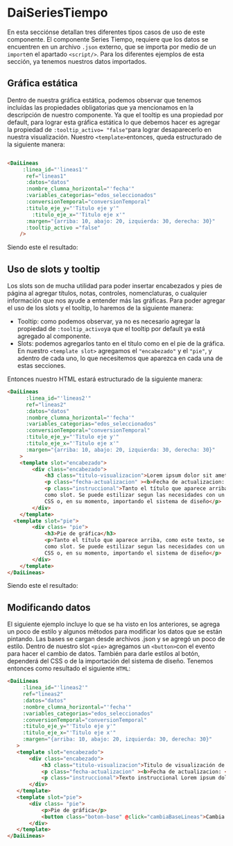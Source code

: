 
# DaiSeriesTiempo

En esta secciónse detallan tres diferentes tipos casos de uso de este componente. El componente Series Tiempo, requiere que los datos se encuentren en un archivo `.json` externo, que se importa por medio de un `import`en el apartado `<script/>`. Para los diferentes ejemplos de esta sección, ya tenemos nuestros datos importados. 

## Gráfica estática
Dentro de nuestra gráfica estática, podemos observar que tenemos incluídas las propiedades obligatorias que ya mencionamos en la descripción de nuestro componente. Ya que el tooltip es una propiedad por default, para lograr esta gráfica estática lo que debemos hacer es agregar la propiedad de `:tooltip_activo= "false"`para lograr desaparecerlo en nuestra visualización. Nuestro `<template>`entonces, queda estructurado de la siguiente manera: 
```HTML

<DaiLineas
     :linea_id="'lineas1'" 
      ref="lineas1"
      :datos="datos"
      :nombre_clumna_horizontal="'fecha'"
      :variables_categorias="edos_seleccionados"
      :conversionTemporal="conversionTemporal"
      :titulo_eje_y="'Titulo eje y'"
	    :titulo_eje_x="'Titulo eje x'"
      :margen="{arriba: 10, abajo: 20, izquierda: 30, derecha: 30}"
      :tooltip_activo ="false"
    />

```
Siendo este el resultado: 

<series-tiempo-ejemplo-basico/>

## Uso de slots y tooltip
Los slots son de mucha utilidad para poder insertar encabezados y pies de página al agregar títulos, notas, controles, nomenclaturas, o cualquier información que nos ayude a entender más las gráficas. Para poder agregar el uso de los slots y el tooltip, lo haremos de la siguiente manera: 
* Tooltip: como podemos observar, ya no es necesario agregar la propiedad de `:tooltip_activo`ya que el tooltip por default ya está agregado al componente. 
* Slots: podemos agregarlos tanto en el título como en el pie de la gráfica. En nuestro `<template slot>` agregamos el `"encabezado"` y el `"pie"`, y adentro de cada uno, lo que necesitemos que aparezca en cada una de estas secciones. 

Entonces nuestro HTML estará estructurado de la siguiente manera: 

```HTML
<DaiLineas
      :linea_id="'lineas2'" 
      ref="lineas2"
      :datos="datos"
      :nombre_clumna_horizontal="'fecha'"
      :variables_categorias="edos_seleccionados"
      :conversionTemporal="conversionTemporal"
      :titulo_eje_y="'Titulo eje y'"
	  :titulo_eje_x="'Titulo eje x'"
      :margen="{arriba: 10, abajo: 20, izquierda: 30, derecha: 30}"
    >
    <template slot="encabezado">
		<div class="encabezado">
			<h3 class="titulo-visualizacion">Lorem ipsum dolor sit amet, consectetur adipiscing elit.</h3>
			<p class="fecha-actualizacion" ><b>Fecha de actualizacion: </b> 00/00/2022</p>
			<p class="instruccional">Tanto el título que aparece arriba, como este texto, se integran
            como slot. Se puede estilizar segun las necesidades con un poco de
            CSS o, en su momento, importando el sistema de diseño</p>
		</div>
	</template>
  <template slot="pie">
        <div class= "pie">
            <h3>Pie de gráfica</h3>
            <p>Tanto el título que aparece arriba, como este texto, se integran
            como slot. Se puede estilizar segun las necesidades con un poco de
            CSS o, en su momento, importando el sistema de diseño</p>
        </div>
    </template>  
</DaiLineas>

```
Siendo este el resultado:
<series-tiempo-ejemplo-slots-tooltip/>

## Modificando datos
El siguiente ejemplo incluye lo que se ha visto en los anteriores, se agrega un poco de estilo y algunos métodos para modificar los datos que se están pintando. Las bases se cargan desde archivos .json y se agregó un poco de estilo. Dentro de nuestro slot `<pie>` agregamos un `<button>`con el evento para hacer el cambio de datos. También para darle estilos al botón, dependerá del CSS o de la importación del sistema de diseño.
Tenemos entonces como resultado el siguiente `HTML`:
 ```HTML
 <DaiLineas
      :linea_id="'lineas2'" 
      ref="lineas2"
      :datos="datos"
      :nombre_clumna_horizontal="'fecha'"
      :variables_categorias="edos_seleccionados"
      :conversionTemporal="conversionTemporal"
      :titulo_eje_y="'Titulo eje y'"
	  :titulo_eje_x="'Titulo eje x'"
      :margen="{arriba: 10, abajo: 20, izquierda: 30, derecha: 30}"
    >
    <template slot="encabezado">
	    <div class="encabezado">
		    <h3 class="titulo-visualizacion">Titulo de visualización de una o dos líneas</h3>
		    <p class="fecha-actualizacion" ><b>Fecha de actualizacion: </b> 00/00/2022</p>
		    <p class="instruccional">Texto instruccional Lorem ipsum dolor sit amet, consectetur adipiscing elit.</p>
		</div>
	</template>
    <template slot="pie">
        <div class= "pie">
            <p>Pie de gráfica</p>
            <button class="boton-base" @click="cambiaBaseLineas">Cambia la base</button>
        </div>
    </template>    
</DaiLineas>  
```
<series-tiempo-ejemplo-cambiando-base/>